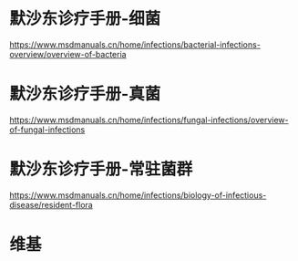 # 默沙东诊疗手册-细菌
https://www.msdmanuals.cn/home/infections/bacterial-infections-overview/overview-of-bacteria
# 默沙东诊疗手册-真菌
https://www.msdmanuals.cn/home/infections/fungal-infections/overview-of-fungal-infections
# 默沙东诊疗手册-常驻菌群
https://www.msdmanuals.cn/home/infections/biology-of-infectious-disease/resident-flora
# 维基

